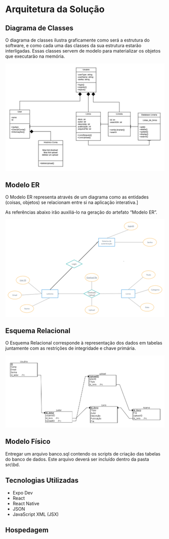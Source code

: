 # Arquitetura da Solução

## Diagrama de Classes

O diagrama de classes ilustra graficamente como será a estrutura do software, e como cada uma das classes da sua estrutura estarão interligadas. Essas classes servem de modelo para materializar os objetos que executarão na memória.

<img src="/img/diagrama_classe.jpeg">


## Modelo ER

O Modelo ER representa através de um diagrama como as entidades (coisas, objetos) se relacionam entre si na aplicação interativa.]

As referências abaixo irão auxiliá-lo na geração do artefato “Modelo ER”.

<img src="/img/22er.jpg">

## Esquema Relacional

O Esquema Relacional corresponde à representação dos dados em tabelas juntamente com as restrições de integridade e chave primária.

<img src="/img/relationalScheme.png">

## Modelo Físico

Entregar um arquivo banco.sql contendo os scripts de criação das tabelas do banco de dados. Este arquivo deverá ser incluído dentro da pasta src\bd.

## Tecnologias Utilizadas

* Expo Dev
* React
* React Native
* JSON
* JavaScript XML (JSX)

## Hospedagem

